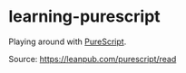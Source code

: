 # learning-purescript

Playing around with [PureScript](http://www.purescript.org/).

Source: https://leanpub.com/purescript/read
